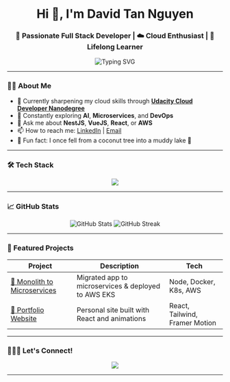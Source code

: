 <!-- Fancy GitHub Profile README Template -->

<h1 align="center">Hi 👋, I'm David Tan Nguyen</h1>
<h3 align="center">🚀 Passionate Full Stack Developer | ☁️ Cloud Enthusiast | 🧠 Lifelong Learner</h3>

<p align="center">
  <img src="https://readme-typing-svg.demolab.com?font=Fira+Code&duration=2000&pause=1000&color=F75C7E&center=true&vCenter=true&width=435&lines=Welcome+to+my+GitHub+Profile!;I+love+building+cool+stuff.;Let's+collaborate!" alt="Typing SVG" />
</p>

---

### 🧑‍💻 About Me

- 🌱 Currently sharpening my cloud skills through **[Udacity Cloud Developer Nanodegree](https://github.com/tandev242/monolith-to-microservices-udacity)**
- 🧠 Constantly exploring **AI**, **Microservices**, and **DevOps**
- 💬 Ask me about **NestJS**, **VueJS**, **React**, or **AWS**
- 📫 How to reach me: [LinkedIn](https://www.linkedin.com/in/tandev242) | [Email](mailto:tannv26.dev@gmail.com)
- 🧩 Fun fact: I once fell from a coconut tree into a muddy lake 🍃

---

### 🛠️ Tech Stack

<p align="center">
  <img src="https://skillicons.dev/icons?i=ts,js,nodejs,nestjs,vue,react,aws,docker,kubernetes,git,github,postgres,mongodb" />
</p>

---

### 📈 GitHub Stats

<p align="center">
  <img src="https://github-readme-stats.vercel.app/api?username=tandev242&show_icons=true&theme=radical" alt="GitHub Stats" />
  <img src="https://github-readme-streak-stats.herokuapp.com/?user=tandev242&theme=radical" alt="GitHub Streak" />
</p>

---

### 📌 Featured Projects

| Project | Description | Tech |
|--------|-------------|------|
| [🎯 Monolith to Microservices](https://github.com/tandev242/monolith-to-microservices-udacity) | Migrated app to microservices & deployed to AWS EKS | Node, Docker, K8s, AWS |
| [💼 Portfolio Website](https://yourportfolio.com) | Personal site built with React and animations | React, Tailwind, Framer Motion |

---

### 🧑‍🤝‍🧑 Let's Connect!

<p align="center">
  <a href="https://www.linkedin.com/in/tandev242"><img src="https://img.shields.io/badge/-LinkedIn-%230077B5?style=for-the-badge&logo=linkedin&logoColor=white"/></a>
</p>

---
